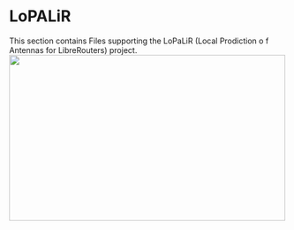 # LoPALiR
This section contains Files supporting the LoPaLiR (Local Prodiction o f Antennas for LibreRouters) project.
<img src="https://i.imgur.com/94INyTn.jpg" width="500" height="300">
